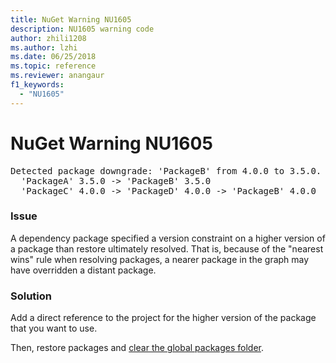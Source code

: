 ```yaml
---
title: NuGet Warning NU1605
description: NU1605 warning code
author: zhili1208
ms.author: lzhi
ms.date: 06/25/2018
ms.topic: reference
ms.reviewer: anangaur
f1_keywords: 
  - "NU1605"
---
```


# NuGet Warning NU1605

<pre>Detected package downgrade: 'PackageB' from 4.0.0 to 3.5.0. Reference the package directly from the project to select a different version.<br/>  'PackageA' 3.5.0 -> 'PackageB' 3.5.0<br/>  'PackageC' 4.0.0 -> 'PackageD' 4.0.0 -> 'PackageB' 4.0.0</pre>

### Issue
A dependency package specified a version constraint on a higher version of a package than restore ultimately resolved. That is, because of the "nearest wins" rule when resolving packages, a nearer package in the graph may have overridden a distant package.

### Solution
Add a direct reference to the project for the higher version of the package that you want to use.

Then, restore packages and [clear the global packages folder](../consume-packages/managing-the-global-packages-and-cache-foldersmd#clearing-local-folders).